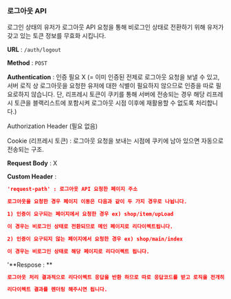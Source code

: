 ### 로그아웃 API

로그인 상태의 유저가 로그아웃 API 요청을 통해 비로그인 상태로 전환하기 위해 유저가 갖고 있는 토큰 정보를 무효화 시킵니다. 

**URL** : `/auth/logout` 

**Method** : `POST`

**Authentication** : 인증 필요 X (= 이미 인증된 전제로 로그아웃 요청을 보낼 수 있고, 서버 로직 상 로그아웃을 요청한 유저에 대한 식별이 필요하지 않으므로 인증을 따로 필요로하지 않습니다. 단, 리프레시 토큰이 쿠키를 통해 서버에 전송되는 경우 해당 리프레시 토큰을 블랙리스트에 포함시켜 로그아웃 시점 이후에 재활용할 수 없도록 처리합니다.)  

Authorization Header (필요 없음)

Cookie (리프레시 토큰) : 로그아웃 요청을 보내는 시점에 쿠키에 남아 있으면 자동으로 전송되는 구조. 

**Request Body** : X 

**Custom Header** :

```json
'request-path' : 로그아웃 API 요청한 페이지 주소 

로그아웃을 요청한 경우 페이지 이동은 다음과 같이 두 가지 경우로 나뉩니다. 

1) 인증이 요구되는 페이지에서 요청한 경우 ex) shop/item/upLoad

이 경우는 비로그인 상태로 전환되므로 메인 페이지로 리다이렉트됩니다.

2) 인증이 요구되지 않는 페이지에서 요청한 경우 ex) shop/main/index

이 경우는 비로그인 상태로 해당 페이지로 리다이렉트 됩니다.
```

'**Respose : **

```json
로그아웃 처리 결과적으로 리다이렉트 응답을 반환 하므로 따로 응답코드를 받고 로직을 전개하는 부분은 없습니다. 

리다이렉트 결과를 렌더링 해주시면 됩니다. 
```



